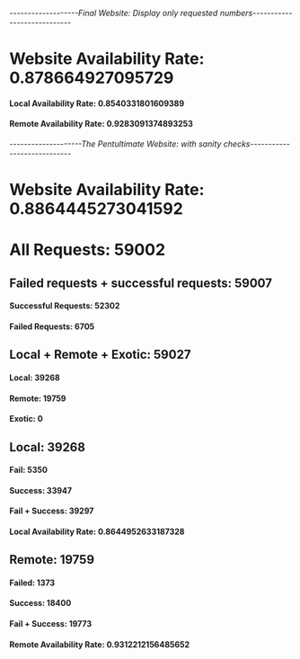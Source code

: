 _-------------------Final Website: Display only requested numbers----------------------------_

<!DOCTYPE html>
<html lang="en">
    <body>
      <h1>Website Availability Rate: 0.878664927095729</h1>
      <h4>Local Availability Rate: 0.8540331801609389</h4>
      <h4>Remote Availability Rate: 0.9283091374893253</h4>
    </body>
</html>


_--------------------The Pentultimate Website: with sanity checks----------------------------_

<!DOCTYPE html>
<html lang="en">
    <body>
      <h1>Website Availability Rate: 0.8864445273041592</h1>
      <h1>All Requests: 59002</h1>
      <h2>Failed requests + successful requests: 59007</h2>
      <h4>Successful Requests: 52302</h4>
      <h4>Failed Requests: 6705</h4>
      <h2>Local + Remote + Exotic: 59027</h2>
      <h4>Local: 39268</h4>
      <h4>Remote: 19759</h4>
      <h4>Exotic: 0</h4>
      <h2>Local: 39268</h2>
      <h4>Fail: 5350</h4>
      <h4>Success: 33947</h4>
      <h4>Fail + Success: 39297</h4>
      <h4>Local Availability Rate: 0.8644952633187328</h4>
      <h2>Remote: 19759</h2>
      <h4>Failed: 1373</h4>
      <h4>Success: 18400</h4>
      <h4>Fail + Success: 19773</h4>
      <h4>Remote Availability Rate: 0.9312212156485652</h4>
    </body>
</html>
